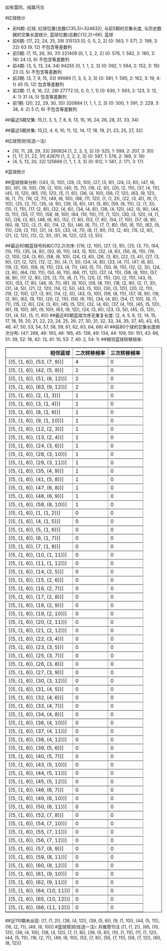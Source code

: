 <!-- 
.. title: 大乐透16040期(2016-04-09)数据分析报告
.. slug: dlott-16040-2016-04-09-report
.. date: 2016-04-10 08:00:00 UTC+08:00
.. tags: Lottery
.. link: 
.. description: 
.. type: text
-->

如有雷同，纯属巧合

<!-- TEASER_END-->

#红球统计

- 前N期: 红球, 红球位置(总数C(35,5)=324632), 与前5期的交集长度, 与历史数据的交集长度统计, 蓝球位置(总数C(12,2)=66), 蓝球
- 前6期: (17, 22, 24, 25, 29) 315133 [0, 0, 0, 2, 2] {0: 563, 1: 571, 2: 199, 3: 22} 63 (9, 12) 不包含等差数列
- 前5期: (7, 15, 26, 30, 31) 221409 [0, 1, 2, 2, 2] {0: 576, 1: 582, 2: 180, 3: 18} 24 (3, 6) 不包含等差数列
- 前4期: (3, 5, 13, 24, 34) 94255 [0, 1, 1, 2, 3] {0: 592, 1: 594, 2: 152, 3: 19} 23 (3, 5) 不包含等差数列
- 前3期: (3, 7, 9, 15, 33) 99989 [1, 3, 3, 3, 3] {0: 581, 1: 595, 2: 162, 3: 19, 4: 1} 45 (5, 12) 包含等差数列
- 前2期: (1, 8, 16, 22, 28) 27772 [0, 0, 0, 1, 1] {0: 630, 1: 593, 2: 123, 3: 12, 4: 1} 31 (4, 5) 包含等差数列
- 前1期: (20, 22, 29, 30, 35) 320884 [1, 1, 1, 2, 3] {0: 500, 1: 591, 2: 229, 3: 38, 4: 2} 5 (1, 6) 不包含等差数列

##最近5期交集:
15,[1, 3, 5, 7, 8, 9, 13, 15, 16, 24, 26, 28, 31, 33, 34]

##最近5期并集:
15,[2, 4, 6, 10, 11, 12, 14, 17, 18, 19, 21, 23, 25, 27, 32]

#红球预测(任选一注)

- [10, 11, 28, 29, 33] 260824 [1, 2, 3, 3, 3] {0: 525, 1: 599, 2: 207, 3: 30}
- [1, 17, 21, 22, 31] 42870 [1, 2, 2, 2, 3] {0: 597, 1: 576, 2: 169, 3: 19}
- [4, 5, 13, 20, 32] 125668 [1, 1, 1, 3, 3] {0: 612, 1: 561, 2: 171, 3: 17}

#蓝球统计

##蓝球频率分析:
[(43, (5, 10)), (28, (3, 10)), (27, (3, 9)), (24, (3, 6)), (47, (6, 8)), (61, (9, 10)), (19, (2, 10)), (40, (5, 7)), (18, (2, 9)), (20, (2, 11)), (37, (4, 11)), (45, (5, 12)), (65, (10, 12)), (5, (1, 6)), (36, (4, 10)), (56, (7, 12)), (63, (9, 12)), (6, (1, 7)), (16, (2, 7)), (49, (6, 10)), (66, (11, 12)), (1, (1, 2)), (22, (3, 4)), (9, (1, 10)), (25, (3, 7)), (35, (4, 9)), (39, (5, 6)), (41, (5, 8)), (59, (8, 11)), (2, (1, 3)), (10, (1, 11)), (17, (2, 8)), (32, (4, 6)), (34, (4, 8)), (38, (4, 12)), (42, (5, 9)), (44, (5, 11)), (55, (7, 11)), (58, (8, 10)), (64, (10, 11)), (11, (1, 12)), (30, (3, 12)), (4, (1, 5)), (26, (3, 8)), (48, (6, 9)), (52, (7, 8)), (53, (7, 9)), (54, (7, 10)), (57, (8, 9)), (60, (8, 12)), (3, (1, 4)), (14, (2, 5)), (46, (6, 7)), (7, (1, 8)), (50, (6, 11)), (62, (9, 11)), (29, (3, 11)), (31, (4, 5)), (33, (4, 7)), (8, (1, 9)), (13, (2, 4)), (15, (2, 6)), (21, (2, 12)), (12, (2, 3)), (51, (6, 12)), (23, (3, 5))]

##最近80期蓝球号码和C(12,2)次序:
 [(19, (2, 10)), (27, (3, 9)), (25, (3, 7)), (64, (10, 11)), (35, (4, 9)), (50, (6, 11)), (43, (5, 10)), (32, (4, 6)), (50, (6, 11)), (19, (2, 10)), (24, (3, 6)), (58, (8, 10)), (24, (3, 6)), (26, (3, 8)), (22, (3, 4)), (27, (3, 9)), (21, (2, 12)), (12, (2, 3)), (4, (1, 5)), (34, (4, 8)), (33, (4, 7)), (47, (6, 8)), (19, (2, 10)), (59, (8, 11)), (33, (4, 7)), (40, (5, 7)), (50, (6, 11)), (12, (2, 3)), (24, (3, 6)), (64, (10, 11)), (50, (6, 11)), (66, (11, 12)), (37, (4, 11)), (58, (8, 10)), (57, (8, 9)), (17, (2, 8)), (25, (3, 7)), (6, (1, 7)), (20, (2, 11)), (20, (2, 11)), (43, (5, 10)), (53, (7, 9)), (46, (6, 7)), (61, (9, 10)), (59, (8, 11)), (18, (2, 9)), (2, (1, 3)), (31, (4, 5)), (21, (2, 12)), (14, (2, 5)), (43, (5, 10)), (30, (3, 12)), (20, (2, 11)), (19, (2, 10)), (27, (3, 9)), (14, (2, 5)), (43, (5, 10)), (59, (8, 11)), (57, (8, 9)), (18, (2, 9)), (62, (9, 11)), (20, (2, 11)), (50, (6, 11)), (34, (4, 8)), (54, (7, 10)), (6, (1, 7)), (15, (2, 6)), (24, (3, 6)), (45, (5, 12)), (32, (4, 6)), (37, (4, 11)), (45, (5, 12)), (61, (9, 10)), (61, (9, 10)), (63, (9, 12)), (24, (3, 6)), (23, (3, 5)), (45, (5, 12)), (31, (4, 5)), (5, (1, 6))]
##最近80期蓝球次序无重复长度:
 [2, 4, 5, 6, 12, 14, 15, 17, 18, 19, 20, 21, 22, 23, 24, 25, 26, 27, 30, 31, 32, 33, 34, 35, 37, 40, 43, 45, 46, 47, 50, 53, 54, 57, 58, 59, 61, 62, 63, 64, 66] 41
##前80个球的交集长度频次分布:
{47: 268, 46: 193, 48: 185, 45: 136, 49: 134, 44: 109, 50: 101, 43: 66, 51: 39, 52: 18, 42: 13, 41: 10, 53: 7, 40: 2, 54: 1}
##相邻蓝球转移频率:
 <table border="1" class="table table-striped dataframe">
  <thead>
    <tr style="text-align: right;">
      <th>相邻蓝球</th>
      <th>二次转移频率</th>
      <th>三次转移频率</th>
    </tr>
  </thead>
  <tbody>
    <tr>
      <td>[(5, (1, 6)), (53, (7, 9))]</td>
      <td>4</td>
      <td>0</td>
    </tr>
    <tr>
      <td>[(5, (1, 6)), (42, (5, 9))]</td>
      <td>2</td>
      <td>0</td>
    </tr>
    <tr>
      <td>[(5, (1, 6)), (51, (6, 12))]</td>
      <td>2</td>
      <td>0</td>
    </tr>
    <tr>
      <td>[(5, (1, 6)), (63, (9, 12))]</td>
      <td>2</td>
      <td>0</td>
    </tr>
    <tr>
      <td>[(5, (1, 6)), (2, (1, 3))]</td>
      <td>1</td>
      <td>0</td>
    </tr>
    <tr>
      <td>[(5, (1, 6)), (3, (1, 4))]</td>
      <td>1</td>
      <td>0</td>
    </tr>
    <tr>
      <td>[(5, (1, 6)), (8, (1, 9))]</td>
      <td>1</td>
      <td>0</td>
    </tr>
    <tr>
      <td>[(5, (1, 6)), (9, (1, 10))]</td>
      <td>1</td>
      <td>0</td>
    </tr>
    <tr>
      <td>[(5, (1, 6)), (12, (2, 3))]</td>
      <td>1</td>
      <td>0</td>
    </tr>
    <tr>
      <td>[(5, (1, 6)), (13, (2, 4))]</td>
      <td>1</td>
      <td>0</td>
    </tr>
    <tr>
      <td>[(5, (1, 6)), (24, (3, 6))]</td>
      <td>1</td>
      <td>0</td>
    </tr>
    <tr>
      <td>[(5, (1, 6)), (28, (3, 10))]</td>
      <td>1</td>
      <td>0</td>
    </tr>
    <tr>
      <td>[(5, (1, 6)), (29, (3, 11))]</td>
      <td>1</td>
      <td>0</td>
    </tr>
    <tr>
      <td>[(5, (1, 6)), (35, (4, 9))]</td>
      <td>1</td>
      <td>0</td>
    </tr>
    <tr>
      <td>[(5, (1, 6)), (41, (5, 8))]</td>
      <td>1</td>
      <td>0</td>
    </tr>
    <tr>
      <td>[(5, (1, 6)), (47, (6, 8))]</td>
      <td>1</td>
      <td>0</td>
    </tr>
    <tr>
      <td>[(5, (1, 6)), (48, (6, 9))]</td>
      <td>1</td>
      <td>0</td>
    </tr>
    <tr>
      <td>[(5, (1, 6)), (58, (8, 10))]</td>
      <td>1</td>
      <td>0</td>
    </tr>
    <tr>
      <td>[(5, (1, 6)), (1, (1, 2))]</td>
      <td>0</td>
      <td>0</td>
    </tr>
    <tr>
      <td>[(5, (1, 6)), (4, (1, 5))]</td>
      <td>0</td>
      <td>0</td>
    </tr>
    <tr>
      <td>[(5, (1, 6)), (5, (1, 6))]</td>
      <td>0</td>
      <td>0</td>
    </tr>
    <tr>
      <td>[(5, (1, 6)), (6, (1, 7))]</td>
      <td>0</td>
      <td>0</td>
    </tr>
    <tr>
      <td>[(5, (1, 6)), (7, (1, 8))]</td>
      <td>0</td>
      <td>0</td>
    </tr>
    <tr>
      <td>[(5, (1, 6)), (10, (1, 11))]</td>
      <td>0</td>
      <td>0</td>
    </tr>
    <tr>
      <td>[(5, (1, 6)), (11, (1, 12))]</td>
      <td>0</td>
      <td>0</td>
    </tr>
    <tr>
      <td>[(5, (1, 6)), (14, (2, 5))]</td>
      <td>0</td>
      <td>0</td>
    </tr>
    <tr>
      <td>[(5, (1, 6)), (15, (2, 6))]</td>
      <td>0</td>
      <td>0</td>
    </tr>
    <tr>
      <td>[(5, (1, 6)), (16, (2, 7))]</td>
      <td>0</td>
      <td>0</td>
    </tr>
    <tr>
      <td>[(5, (1, 6)), (17, (2, 8))]</td>
      <td>0</td>
      <td>0</td>
    </tr>
    <tr>
      <td>[(5, (1, 6)), (18, (2, 9))]</td>
      <td>0</td>
      <td>0</td>
    </tr>
    <tr>
      <td>[(5, (1, 6)), (19, (2, 10))]</td>
      <td>0</td>
      <td>0</td>
    </tr>
    <tr>
      <td>[(5, (1, 6)), (20, (2, 11))]</td>
      <td>0</td>
      <td>0</td>
    </tr>
    <tr>
      <td>[(5, (1, 6)), (21, (2, 12))]</td>
      <td>0</td>
      <td>0</td>
    </tr>
    <tr>
      <td>[(5, (1, 6)), (22, (3, 4))]</td>
      <td>0</td>
      <td>0</td>
    </tr>
    <tr>
      <td>[(5, (1, 6)), (23, (3, 5))]</td>
      <td>0</td>
      <td>0</td>
    </tr>
    <tr>
      <td>[(5, (1, 6)), (25, (3, 7))]</td>
      <td>0</td>
      <td>0</td>
    </tr>
    <tr>
      <td>[(5, (1, 6)), (26, (3, 8))]</td>
      <td>0</td>
      <td>0</td>
    </tr>
    <tr>
      <td>[(5, (1, 6)), (27, (3, 9))]</td>
      <td>0</td>
      <td>0</td>
    </tr>
    <tr>
      <td>[(5, (1, 6)), (30, (3, 12))]</td>
      <td>0</td>
      <td>0</td>
    </tr>
    <tr>
      <td>[(5, (1, 6)), (31, (4, 5))]</td>
      <td>0</td>
      <td>0</td>
    </tr>
    <tr>
      <td>[(5, (1, 6)), (32, (4, 6))]</td>
      <td>0</td>
      <td>0</td>
    </tr>
    <tr>
      <td>[(5, (1, 6)), (33, (4, 7))]</td>
      <td>0</td>
      <td>0</td>
    </tr>
    <tr>
      <td>[(5, (1, 6)), (34, (4, 8))]</td>
      <td>0</td>
      <td>0</td>
    </tr>
    <tr>
      <td>[(5, (1, 6)), (36, (4, 10))]</td>
      <td>0</td>
      <td>0</td>
    </tr>
    <tr>
      <td>[(5, (1, 6)), (37, (4, 11))]</td>
      <td>0</td>
      <td>0</td>
    </tr>
    <tr>
      <td>[(5, (1, 6)), (38, (4, 12))]</td>
      <td>0</td>
      <td>0</td>
    </tr>
    <tr>
      <td>[(5, (1, 6)), (39, (5, 6))]</td>
      <td>0</td>
      <td>0</td>
    </tr>
    <tr>
      <td>[(5, (1, 6)), (40, (5, 7))]</td>
      <td>0</td>
      <td>0</td>
    </tr>
    <tr>
      <td>[(5, (1, 6)), (43, (5, 10))]</td>
      <td>0</td>
      <td>0</td>
    </tr>
    <tr>
      <td>[(5, (1, 6)), (44, (5, 11))]</td>
      <td>0</td>
      <td>0</td>
    </tr>
    <tr>
      <td>[(5, (1, 6)), (45, (5, 12))]</td>
      <td>0</td>
      <td>0</td>
    </tr>
    <tr>
      <td>[(5, (1, 6)), (46, (6, 7))]</td>
      <td>0</td>
      <td>0</td>
    </tr>
    <tr>
      <td>[(5, (1, 6)), (49, (6, 10))]</td>
      <td>0</td>
      <td>0</td>
    </tr>
    <tr>
      <td>[(5, (1, 6)), (50, (6, 11))]</td>
      <td>0</td>
      <td>0</td>
    </tr>
    <tr>
      <td>[(5, (1, 6)), (52, (7, 8))]</td>
      <td>0</td>
      <td>0</td>
    </tr>
    <tr>
      <td>[(5, (1, 6)), (54, (7, 10))]</td>
      <td>0</td>
      <td>0</td>
    </tr>
    <tr>
      <td>[(5, (1, 6)), (55, (7, 11))]</td>
      <td>0</td>
      <td>0</td>
    </tr>
    <tr>
      <td>[(5, (1, 6)), (56, (7, 12))]</td>
      <td>0</td>
      <td>0</td>
    </tr>
    <tr>
      <td>[(5, (1, 6)), (57, (8, 9))]</td>
      <td>0</td>
      <td>0</td>
    </tr>
    <tr>
      <td>[(5, (1, 6)), (59, (8, 11))]</td>
      <td>0</td>
      <td>0</td>
    </tr>
    <tr>
      <td>[(5, (1, 6)), (60, (8, 12))]</td>
      <td>0</td>
      <td>0</td>
    </tr>
    <tr>
      <td>[(5, (1, 6)), (61, (9, 10))]</td>
      <td>0</td>
      <td>0</td>
    </tr>
    <tr>
      <td>[(5, (1, 6)), (62, (9, 11))]</td>
      <td>0</td>
      <td>0</td>
    </tr>
    <tr>
      <td>[(5, (1, 6)), (64, (10, 11))]</td>
      <td>0</td>
      <td>0</td>
    </tr>
    <tr>
      <td>[(5, (1, 6)), (65, (10, 12))]</td>
      <td>0</td>
      <td>0</td>
    </tr>
    <tr>
      <td>[(5, (1, 6)), (66, (11, 12))]</td>
      <td>0</td>
      <td>0</td>
    </tr>
  </tbody>
</table>
##近110期未出现:
 [(1, (1, 2)), (38, (4, 12)), (39, (5, 6)), (9, (1, 10)), (44, (5, 11)), (16, (2, 7)), (49, (6, 10))]
#蓝球预测(任选一注):
共推荐15注
 [(1, (1, 2)), (65, (10, 12)), (36, (4, 10)), (38, (4, 12)), (7, (1, 8)), (39, (5, 6)), (10, (1, 11)), (11, (1, 12)), (44, (5, 11)), (16, (2, 7)), (49, (6, 10)), (52, (7, 8)), (55, (7, 11)), (56, (7, 12)), (60, (8, 12))]

